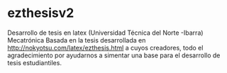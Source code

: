 # ezthesisv2
Desarrollo de tesis en latex (Universidad Técnica del Norte -Ibarra) Mecatrónica
Basada en la tesis desarrollada en http://nokyotsu.com/latex/ezthesis.html a cuyos creadores, todo el agradecimiento por ayudarnos a simentar una base para el desarrollo de tesis estudiantiles. 
